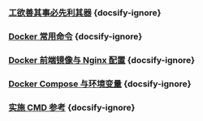 
### [工欲善其事必先利其器](/dev/tools) {docsify-ignore}
### [Docker 常用命令](/dev/docker_cmd) {docsify-ignore}
### [Docker 前端镜像与 Nginx 配置](/dev/docker_config) {docsify-ignore}
### [Docker Compose 与环境变量](/dev/docker_compose_env) {docsify-ignore}
### [实施 CMD 参考](/dev/cmd) {docsify-ignore}
